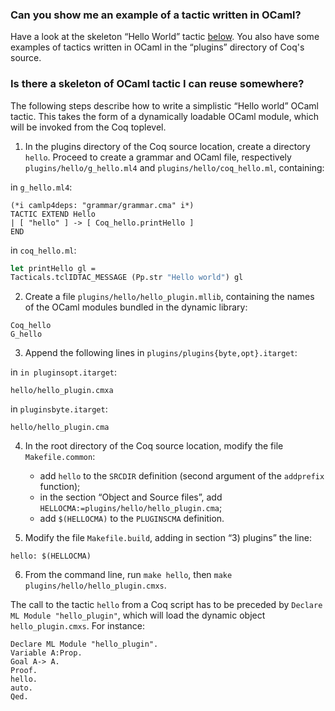 ### Can you show me an example of a tactic written in OCaml?

Have a look at the skeleton “Hello World” tactic [below](#is-there-a-skeleton-of-ocaml-tactic-i-can-reuse-somewhere). You also have some examples of tactics written in OCaml in the “plugins” directory of Coq's source.

### Is there a skeleton of OCaml tactic I can reuse somewhere?

The following steps describe how to write a simplistic “Hello world” OCaml tactic. This takes the form of a dynamically loadable OCaml module, which will be invoked from the Coq toplevel.

1. In the plugins directory of the Coq source location, create a directory `hello`. Proceed to create a grammar and OCaml file, respectively `plugins/hello/g_hello.ml4` and `plugins/hello/coq_hello.ml`, containing:

in `g_hello.ml4`:

```
(*i camlp4deps: "grammar/grammar.cma" i*)
TACTIC EXTEND Hello
| [ "hello" ] -> [ Coq_hello.printHello ]
END
```

in `coq_hello.ml`:

```ocaml
let printHello gl =
Tacticals.tclIDTAC_MESSAGE (Pp.str "Hello world") gl
```
2. Create a file `plugins/hello/hello_plugin.mllib`, containing the names of the OCaml modules bundled in the dynamic library:
```
Coq_hello
G_hello
```
3. Append the following lines in `plugins/plugins{byte,opt}.itarget`:

in `in pluginsopt.itarget`:
```
hello/hello_plugin.cmxa
```

in `pluginsbyte.itarget`:
```
hello/hello_plugin.cma
```
4. In the root directory of the Coq source location, modify the file `Makefile.common`:
    * add `hello` to the `SRCDIR` definition (second argument of the `addprefix` function);
    * in the section “Object and Source files”, add `HELLOCMA:=plugins/hello/hello_plugin.cma`;
    * add `$(HELLOCMA)` to the `PLUGINSCMA` definition.

5. Modify the file `Makefile.build`, adding in section “3) plugins” the line:
```
hello: $(HELLOCMA)
```
6. From the command line, run `make hello`, then `make plugins/hello/hello_plugin.cmxs`.

The call to the tactic `hello` from a Coq script has to be preceded by `Declare ML Module "hello_plugin"`,
which will load the dynamic object `hello_plugin.cmxs`. For instance:

```coq
Declare ML Module "hello_plugin".
Variable A:Prop.
Goal A-> A.
Proof.
hello.
auto.
Qed.
```